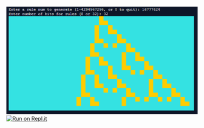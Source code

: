 ![Alt text](an9nr7fpy1v41.png?raw=true "Example")
[![Run on Repl.it](https://repl.it/badge/github/JoJaJones/ElementaryCellularAutomata)](https://repl.it/@JoJaJones/CARules)
